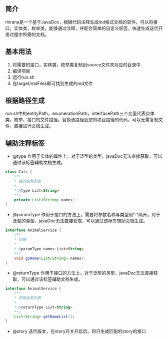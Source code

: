 ## 简介

mirana是一个基于JavaDoc，根据代码注释生成md格式文档的软件。可以将接口，实体类，枚举类，能够通过注释，并配合简单的自定义标签，快速生成迭代开发过程中所需的文档。

## 基本用法

1. 将需要的接口，实体类，枚举类复制到source文件夹对应的目录中
2. 编译项目
3. 运行run.sh
4. 在target/mdFiles即可找到生成的md文件

## 根据路径生成

run.sh中的entityPath，enumerationPath，interfacePath三个变量代表实体类，枚举，接口的文件路径。替换该路径到您的项目路径的代码，可以无需复制文件，直接进行文档生成。

## 辅助注释标签

- @type 作用于实体的属性上。对于泛型的类型，javaDoc无法直接获取，可以通过该标签辅助文档生成。

```java
class Cats {
    /**
    * 猫的名称列表
    *
    * @type List<String>
    **/
    private List<String> names;
}
```

- @paramType 作用于接口的方法上，需要将参数名称与类型用":"隔开。对于泛型的类型，javaDoc无法直接获取，可以通过该标签辅助文档生成。

```java
interface AnimalService {
    /**
    * 回屋
    *
    * @paramType names:List<String>
    **/
    void goHome(List<String> names);
}
```

- @returnType 作用于接口的方法上。对于泛型的类型，javaDoc无法直接获取，可以通过该标签辅助文档生成。

```java
interface AnimalService {
    /**
    * 获取名称列表
    *
    * @returnType List<String>
    **/
    List<String> getNameList();
}
```

- @story 迭代版本，在story开关开启后。将只生成匹配的story的接口
